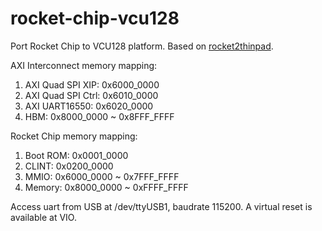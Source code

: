 # rocket-chip-vcu128

Port Rocket Chip to VCU128 platform. Based on [rocket2thinpad](https://github.com/jiegec/rocket2thinpad).

AXI Interconnect memory mapping:

1. AXI Quad SPI XIP: 0x6000_0000
2. AXI Quad SPI Ctrl: 0x6010_0000
3. AXI UART16550: 0x6020_0000
4. HBM: 0x8000_0000 ~ 0x8FFF_FFFF

Rocket Chip memory mapping:

1. Boot ROM: 0x0001_0000
2. CLINT: 0x0200_0000
3. MMIO: 0x6000_0000 ~ 0x7FFF_FFFF
4. Memory: 0x8000_0000 ~ 0xFFFF_FFFF

Access uart from USB at /dev/ttyUSB1, baudrate 115200. A virtual reset is available at VIO.